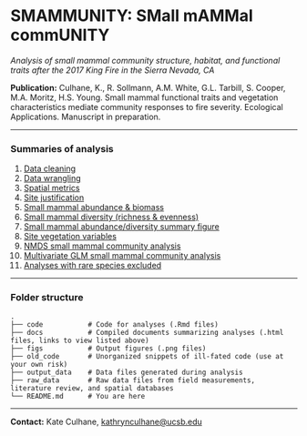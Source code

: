SMAMMUNITY: SMall mAMMal commUNITY
========

*Analysis of small mammal community structure, habitat, and functional traits after the 2017 King Fire in the Sierra Nevada, CA*

**Publication:** Culhane, K., R. Sollmann, A.M. White, G.L. Tarbill, S. Cooper, M.A. Moritz, H.S. Young. Small mammal functional traits and vegetation characteristics mediate community responses to fire severity. Ecological Applications. Manuscript in preparation.

-----

### Summaries of analysis

1. [Data cleaning](https://htmlpreview.github.io/?https://github.com/katekathrynkat/smammunity/blob/master/docs/01_data_cleaning.html)
2. [Data wrangling](https://htmlpreview.github.io/?https://github.com/katekathrynkat/smammunity/blob/master/docs/02_data_wrangling.html)
3. [Spatial metrics](https://htmlpreview.github.io/?https://github.com/katekathrynkat/smammunity/blob/master/docs/03_spatial_metrics.html)
4. [Site justification](https://htmlpreview.github.io/?https://github.com/katekathrynkat/smammunity/blob/master/docs/04_site_justification.html)
5. [Small mammal abundance & biomass](https://htmlpreview.github.io/?https://github.com/katekathrynkat/smammunity/blob/master/docs/05_abundance.html)
6. [Small mammal diversity (richness & evenness)](https://htmlpreview.github.io/?https://github.com/katekathrynkat/smammunity/blob/master/docs/06_diversity.html)
7. [Small mammal abundance/diversity summary figure](https://htmlpreview.github.io/?https://github.com/katekathrynkat/smammunity/blob/master/docs/07_abundance_diversity_summary.html)
8. [Site vegetation variables](https://htmlpreview.github.io/?https://github.com/katekathrynkat/smammunity/blob/master/docs/08_vegetation_metrics.html)
9. [NMDS small mammal community analysis](https://htmlpreview.github.io/?https://github.com/katekathrynkat/smammunity/blob/master/docs/09_nmds.html)
10. [Multivariate GLM small mammal community analysis](https://htmlpreview.github.io/?https://github.com/katekathrynkat/smammunity/blob/master/docs/10_mvglm.html)
11. [Analyses with rare species excluded](https://htmlpreview.github.io/?https://github.com/katekathrynkat/smammunity/blob/master/docs/11_rare_species_excluded.html)

-----

### Folder structure

    .
    ├── code           # Code for analyses (.Rmd files)
    ├── docs           # Compiled documents summarizing analyses (.html files, links to view listed above)
    ├── figs           # Output figures (.png files)
    ├── old_code       # Unorganized snippets of ill-fated code (use at your own risk)
    ├── output_data    # Data files generated during analysis
    ├── raw_data       # Raw data files from field measurements, literature review, and spatial databases
    └── README.md      # You are here

-----

**Contact:** Kate Culhane, kathrynculhane@ucsb.edu
